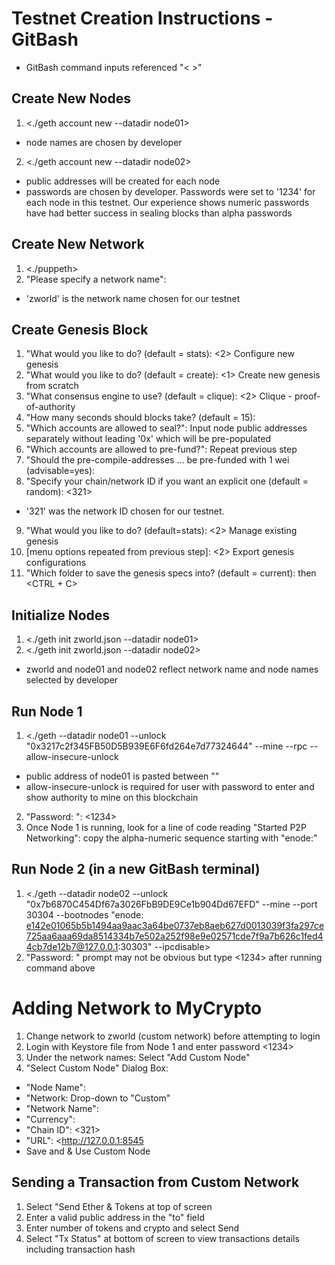 # Testnet Creation Instructions - GitBash
* GitBash command inputs referenced "< >"

## Create New Nodes
1. <./geth account new --datadir node01>
* node names are chosen by developer
2. <./geth account new --datadir node02>
* public addresses will be created for each node
* passwords are chosen by developer. Passwords were set to '1234' for each node in this testnet. Our experience shows numeric passwords have had better success in sealing blocks than alpha passwords

## Create New Network
1. <./puppeth>
2. "Please specify a network name":  <zworld>
* 'zworld' is the network name chosen for our testnet

## Create Genesis Block
1. "What would you like to do? (default = stats):  <2>  Configure new genesis
2. "What would you like to do? (default = create):  <1>  Create new genesis from scratch
3. "What consensus engine to use? (default = clique):  <2>  Clique - proof-of-authority
4. "How many seconds should blocks take? (default = 15):  <enter>
5. "Which accounts are allowed to seal?":  Input node public addresses separately without leading '0x' which will be pre-populated
6. "Which accounts are allowed to pre-fund?":  Repeat previous step
7. "Should the pre-compile-addresses ... be pre-funded with 1 wei (advisable=yes):  <no>
8. "Specify your chain/network ID if you want an explicit one (default = random):  <321>
* '321' was the network ID chosen for our testnet.
9. "What would you like to do? (default=stats):  <2>  Manage existing genesis
10. [menu options repeated from previous step]:   <2>  Export genesis configurations
11. "Which folder to save the genesis specs into? (default = current):  <enter> then <CTRL + C>
  
## Initialize Nodes
1. <./geth init zworld.json --datadir node01> 
2. <./geth init zworld.json --datadir node02>
* zworld and node01 and node02 reflect network name and node names selected by developer

## Run Node 1
1. <./geth --datadir node01 --unlock "0x3217c2f345FB50D5B939E6F6fd264e7d77324644" --mine --rpc --allow-insecure-unlock
* public address of node01 is pasted between ""
* allow-insecure-unlock is required for user with password to enter and show authority to mine on this blockchain
2. "Password: ":  <1234>
3. Once Node 1 is running, look for a line of code reading "Started P2P Networking":  copy the alpha-numeric sequence starting with "enode:"

## Run Node 2 (in a new GitBash terminal)
1. <./geth --datadir node02 --unlock "0x7b6870C454Df67a3026FbB9DE9Ce1b904Dd67EFD" --mine --port 30304 --bootnodes "enode: e142e01065b5b1494aa9aac3a64be0737eb8aeb627d0013039f3fa297ce725aa6aaa69da8514334b7e502a252f98e9e02571cde7f9a7b626c1fed44cb7de12b7@127.0.0.1:30303" --ipcdisable>
2. "Password: " prompt may not be obvious but type <1234> after running command above

# Adding Network to MyCrypto
1. Change network to zworld (custom network) before attempting to login
2. Login with Keystore file from Node 1 and enter password <1234>
3. Under the network names: Select "Add Custom Node"
4. "Select Custom Node" Dialog Box: 
  * "Node Name":  <zworld>
  * "Network:  Drop-down to "Custom"
  * "Network Name":  <zworld>
  * "Currency":  <ETH>
  * "Chain ID":  <321>
  * "URL":  <http://127.0.0.1:8545
  * Save and & Use Custom Node
                                   
## Sending a Transaction from Custom Network
1. Select "Send Ether & Tokens at top of screen
2. Enter a valid public address in the "to" field
3. Enter number of tokens and crypto and select Send
4. Select "Tx Status" at bottom of screen to view transactions details including transaction hash

